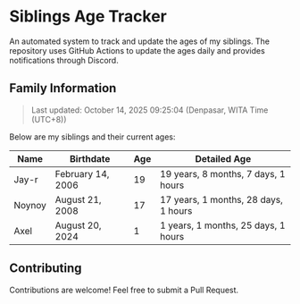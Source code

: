 # Siblings Age Tracker

An automated system to track and update the ages of my siblings. The repository uses GitHub Actions to update the ages daily and provides notifications through Discord.

## Family Information

> Last updated: October 14, 2025 09:25:04 (Denpasar, WITA Time (UTC+8))

Below are my siblings and their current ages:

| Name | Birthdate | Age | Detailed Age |
|------|-----------|-----|-------------|
| Jay-r | February 14, 2006 | 19 | 19 years, 8 months, 7 days, 1 hours |
| Noynoy | August 21, 2008 | 17 | 17 years, 1 months, 28 days, 1 hours |
| Axel | August 20, 2024 | 1 | 1 years, 1 months, 25 days, 1 hours |

## Contributing

Contributions are welcome! Feel free to submit a Pull Request.